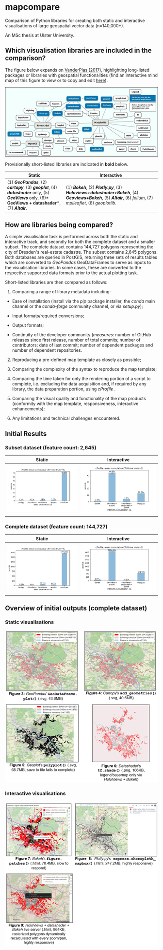 
# mapcompare

  

Comparison of Python libraries for creating both static and interactive visualisations of large geospatial vector data (n=140,000+).

  

An MSc thesis at Ulster University.

  

## Which visualisation libraries are included in the comparison?

  

The figure below expands on [VanderPlas (2017)]( https://www.youtube.com/watch?v=FytuB8nFHPQ), highlighting long-listed packages or libraries with geospatial functionalities (find an interactive mind map of this figure to view or to copy and edit [here]( https://www.mindomo.com/mindmap/d932a80b26bc4cc59d0729ccb6a01a2b)).

 

![The Python visualisation landscape](python_viz_landscape.png)

  

Provisionally short-listed libraries are indicated in **bold** below.

  
| **Static** | **Interactive** |
|--|--|
| (1) ***GeoPandas***, (2) ***cartopy***, (3) ***geoplot***, (4) ***datashader*** only, (5) ***GeoViews*** only, (6)* **GeoViews + datashader***, (7) ***Altair***. | (1) ***Bokeh***, (2) ***Plotly.py***, (3) ***Holoviews+datashader+Bokeh***, (4) ***Geoviews+Bokeh***, (5) ***Altair***, (6) *folium*, (7) *mplleaflet*, (8) *geoplotlib*. |



## How are libraries being compared?

  

A simple visualisation task is performed across both the static and interactive track, and secondly for both the complete dataset and a smaller subset. The complete dataset contains 144,727 polygons representing the city of Dresden's real-estate cadastre. The subset contains 2,645 polygons. Both databases are queried in PostGIS, returning three sets of results tables which are converted to *GeoPandas* GeoDataFrames to serve as inputs to the visualisation libraries. In some cases, these are converted to the respective supported data formats prior to the actual plotting task.

  

Short-listed libraries are then compared as follows:

  

1. Comparing a range of library metadata including:

  

* Ease of installation (install via the _pip_ package installer, the _conda_ main channel or the _conda-forge_ community channel, or via _setup.py_);

  

* Input formats/required conversions;

  

* Output formats;

  

* Continuity of the developer community (_measures_: number of GitHub releases since first release, number of total commits; number of contributors; date of last commit; number of dependent packages and number of dependent repositories.

  

2. Reproducing a pre-defined map template as closely as possible;

  

3. Comparing the complexity of the syntax to reproduce the map template;

  

4. Comparing the time taken for only the rendering portion of a script to complete, i.e. excluding the data acquisition and, if required by any library, the data preparation portion, using *cProfile* .

  

7. Comparing the visual quality and functionality of the map products (conformity with the map template, responsiveness, interactive enhancements);

  

8. Any limitations and technical challenges encountered.

  

## Initial Results

### Subset dataset (feature count: 2,645)
  
|  **Static**  | **Interactive**  |
|--|--|
| ![cProfile comparison - static](comp_static_subset.png) |  ![cProfile comparison - interactive](comp_interactive_subset.png)  |


###  Complete dataset (feature count: 144,727)

 
| **Static** | **Interactive** |
|--|--|
| ![cProfile comparison - static](comp_static_full.png)  |  ![cProfile comparison - interactive](comp_interactive_full.png) |
  

## Overview of initial outputs (complete dataset)

 

### Static visualisations



![Overview of outputs - static](sample_outputs_static.png)

  
### Interactive visualisations
  

![Overview of outputs - interactive](sample_outputs_interactive.png)
